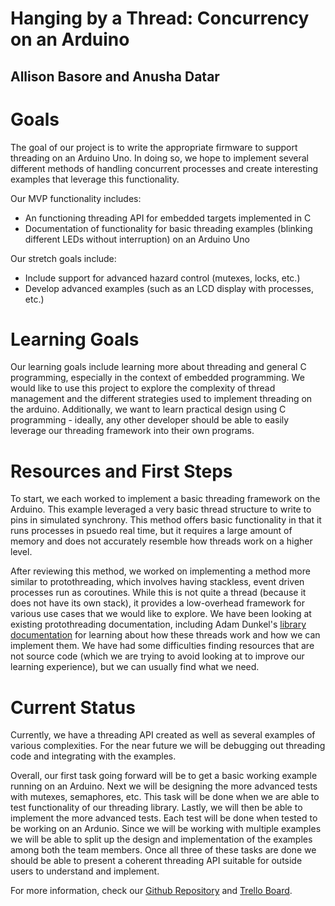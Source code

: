 # Hanging by a Thread: Concurrency on an Arduino 
## Allison Basore and Anusha Datar

# Goals
The goal of our project is to write the appropriate firmware to support threading on an Arduino Uno. In doing so, we hope to implement several different methods of handling concurrent processes and create interesting examples that leverage this functionality.

Our MVP functionality includes:
- An functioning threading API for embedded targets implemented in C 
- Documentation of functionality for basic threading examples (blinking different LEDs without interruption) on an Arduino Uno

Our stretch goals include:
- Include support for advanced hazard control (mutexes, locks, etc.)
- Develop advanced examples (such as an LCD display with processes, etc.)


# Learning Goals

Our learning goals include learning more about threading and general C programming, especially in the context of embedded programming. We would like to use this project to explore the complexity of thread management and the different strategies used to implement threading on the arduino. Additionally, we want to learn practical design using C programming - ideally, any other developer should be able to easily leverage our threading framework into their own programs.

# Resources and First Steps

To start, we each worked to implement a basic threading framework on the Arduino. This example leveraged a very basic thread structure to write to pins in simulated synchrony. This method offers basic functionality in that it runs processes in psuedo real time, but it requires a large amount of memory and does not accurately resemble how threads work on a higher level.

After reviewing this method, we worked on implementing a method more similar to protothreading, which involves having stackless, event driven processes run as coroutines. While this is not quite a thread (because it does not have its own stack), it provides a low-overhead framework for various use cases that we would like to explore. We have been looking at existing protothreading documentation, including Adam Dunkel's [library documentation](http://dunkels.com/adam/pt/expansion.html) for learning about how these threads work and how we can implement them. We have had some difficulties finding resources that are not source code (which we are trying to avoid looking at to improve our learning experience), but we can usually find what we need.



# Current Status
Currently, we have a threading API created as well as several examples of various complexities. For the near future we will be debugging out threading code and integrating with the examples. 

Overall, our first task going forward will be to get a basic working example running on an Arduino. Next we will be designing the more advanced tests with mutexes, semaphores, etc. This task will be done when we are able to test functionality of our threading library. Lastly, we will then be able to implement the more advanced tests. Each test will be done when tested to be working on an Ardunio. Since we will be working with multiple examples we will be able to split up the design and implementation of the examples among both the team members. Once all three of these tasks are done we should be able to present a coherent threading API suitable for outside users to understand and implement.


For more information, check our [Github Repository](https://github.com/anushadatar/SoftSysHangingByAThread) and [Trello Board](https://trello.com/b/94WQDqxF/hangingbyathread).
